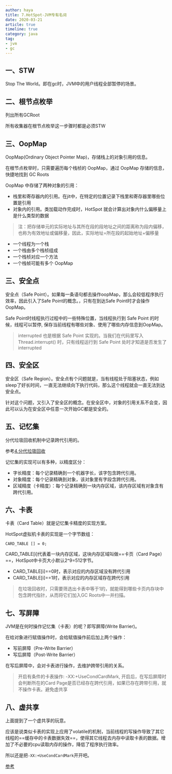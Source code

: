 ```yaml
---
author: haya
title: 7.HotSpot-JVM专有名词
date: 2020-03-21
article: true
timeline: true
category: java
tag:
- jvm
- gc
---
```


## 一、STW
Stop The World。即在gc时，JVM中的用户线程全部暂停的场景。

## 二、根节点枚举
列出所有GCRoot

所有收集器在根节点枚举这一步骤时都是必须STW


## 三、OopMap
OopMap(Ordinary Object Pointer Map)，存储栈上的对象引用的信息。

在根节点枚举时，只需要遍历每个栈桢的 OopMap，通过 OopMap 存储的信息，快捷地找到 GC Roots

OopMap 中存储了两种对象的引用：
- 栈里和寄存器内的引用。在jit中，在特定的位置记录下栈里和寄存器里哪些位置是引用
- 对象内的引用。类加载动作完成时，HotSpot 就会计算出对象内什么偏移量上是什么类型的数据
> 注：把存储单元的实际地址与其所在段的段地址之间的距离称为段内偏移，也称为有效地址或偏移量，因此，实际地址=所在段的起始地址+偏移量

- 一个线程为一个栈
- 一个栈由多个栈桢组成
- 一个栈桢对应一个方法
- 一个栈帧可能有多个 OopMap


## 三、安全点
安全点（Safe Point）。如果每一条语句都去操作oopMap，那么会较低程序执行效率，因此引入了Safe Point的概念。，只有在到达Safe Point时才会操作OopMap。

Safe Point时线程执行过程中的一些特殊位置，当线程执行到 Safe Point 的时候，线程可以暂停, 保存当前线程有哪些对象、使用了哪些内存信息到OopMap。

>  interrupted 也是根据 Safe Point 实现的。当我们在代码里写入 Thread.interrupt() 时，只有线程运行到 Safe Point 处时才知道是否发生了 interrupted

## 四、安全区
安全区（Safe Region）。安全点有个问题就是，当有线程处于阻塞状态，例如sleep了好长时间，一直无法继续向下执行代码，那么这个线程就会一直无法到达安全点。

针对这个问题，又引入了安全区的概念。在安全区中，对象的引用关系不会变，因此可以认为在安全区中任意一次开始GC都是安全的。

## 五、记忆集
分代垃圾回收机制中记录跨代引用的。

参考[4.分代垃圾回收](4.分代垃圾回收.md)

记忆集的实现可以有多种，以精度区分：
- 字长精度：每个记录精确到一个机器字长，该字包含跨代引用。
- 对象精度：每个记录精确到对象，该对象里有字段含跨代引用。
- 区域精度（卡精度）：每个记录精确到一块内存区域，该内存区域有对象含有跨代引用。

## 六、卡表
卡表（Card Table）就是记忆集卡精度的实现方案。

HotSpot虚拟机卡表的实现是一个字节数组：
```
CARD_TABLE [] = 0;
```
CARD_TABLE[i]代表着一块内存区域，这块内存区域叫做==卡页（Card Page）==，HotSpot中卡页大小默认2^9=512字节。
- CARD_TABLE[i]==0时，表示对应的内存区域没有跨代引用
- CARD_TABLE[i]==1时，表示对应的内存区域存在跨代引用

> 在垃圾回收时，只需要筛选出卡表中等于1的，就能得到哪些卡页内存块中包含跨代指针，从而将它们加入GC Roots中一并扫描。


## 七、写屏障
JVM是在何时操作记忆集（卡表）的呢？即写屏障(Write Barrier)。

在给对象进行赋值操作时，会给赋值操作前后加上两个操作：
- 写前屏障（Pre-Write Barrier）
- 写后屏障（Post-Write Barrier）

在写后屏障中，会对卡表进行操作，去维护跨带引用的关系。

> 开启有条件的卡表操作: -XX:+UseCondCardMark, 开启后，在写后屏障时会判断所在的Card Page是否已经存在跨代引用，如果已存在跨带引用，就不操作卡表。避免虚共享


## 八、虚共享
上面提到了一个虚共享的玩意。

应该是说类似卡表的实现上应用了volatile的机制，当前线程的写操作导致了其它线程的==缓存中的卡表数据失效==，使得其它线程去内存中读取卡表的数据。增加了不必要的cpu读取内存的操作，降低了程序执行效率。

所以还是把```-XX:+UseCondCardMark```开开吧。

[参考](https://luolanmeet.github.io/jvm-note/content/part2/%E5%9E%83%E5%9C%BE%E6%94%B6%E9%9B%86%E5%99%A8/%E7%AE%97%E6%B3%95%E5%AE%9E%E7%8E%B0%E7%BB%86%E8%8A%82/%E5%86%99%E5%B1%8F%E9%9A%9C.html)

